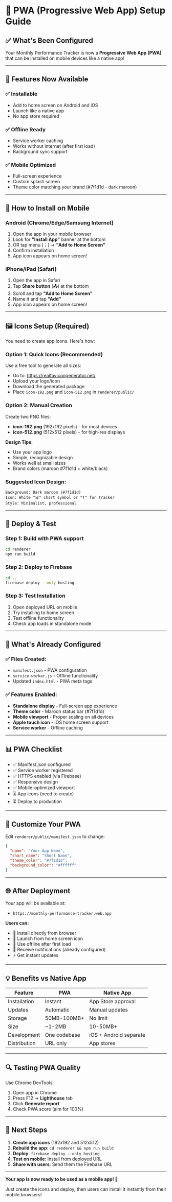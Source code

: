# 📱 PWA (Progressive Web App) Setup Guide

## ✅ What's Been Configured

Your Monthly Performance Tracker is now a **Progressive Web App (PWA)** that can be installed on mobile devices like a native app!

---

## 🎯 Features Now Available

### ✅ **Installable**
- Add to home screen on Android and iOS
- Launch like a native app
- No app store required

### ✅ **Offline Ready**
- Service worker caching
- Works without internet (after first load)
- Background sync support

### ✅ **Mobile Optimized**
- Full-screen experience
- Custom splash screen
- Theme color matching your brand (#7f1d1d - dark maroon)

---

## 📱 How to Install on Mobile

### **Android (Chrome/Edge/Samsung Internet)**

1. Open the app in your mobile browser
2. Look for **"Install App"** banner at the bottom
3. OR tap menu (⋮) → **"Add to Home Screen"**
4. Confirm installation
5. App icon appears on home screen!

### **iPhone/iPad (Safari)**

1. Open the app in Safari
2. Tap **Share button** (📤) at the bottom
3. Scroll and tap **"Add to Home Screen"**
4. Name it and tap **"Add"**
5. App icon appears on home screen!

---

## 🖼️ Icons Setup (Required)

You need to create app icons. Here's how:

### Option 1: Quick Icons (Recommended)
Use a free tool to generate all sizes:
- Go to: https://realfavicongenerator.net/
- Upload your logo/icon
- Download the generated package
- Place `icon-192.png` and `icon-512.png` in `renderer/public/`

### Option 2: Manual Creation
Create two PNG files:
- **icon-192.png** (192x192 pixels) - for most devices
- **icon-512.png** (512x512 pixels) - for high-res displays

**Design Tips:**
- Use your app logo
- Simple, recognizable design
- Works well at small sizes
- Brand colors (maroon #7f1d1d + white/black)

### Suggested Icon Design:
```
Background: Dark maroon (#7f1d1d)
Icon: White "📊" chart symbol or "T" for Tracker
Style: Minimalist, professional
```

---

## 🚀 Deploy & Test

### Step 1: Build with PWA support
```bash
cd renderer
npm run build
```

### Step 2: Deploy to Firebase
```bash
cd ..
firebase deploy --only hosting
```

### Step 3: Test Installation
1. Open deployed URL on mobile
2. Try installing to home screen
3. Test offline functionality
4. Check app loads in standalone mode

---

## 🔧 What's Already Configured

### ✅ Files Created:
- `manifest.json` - PWA configuration
- `service-worker.js` - Offline functionality
- Updated `index.html` - PWA meta tags

### ✅ Features Enabled:
- **Standalone display** - Full-screen app experience
- **Theme color** - Maroon status bar (#7f1d1d)
- **Mobile viewport** - Proper scaling on all devices
- **Apple touch icon** - iOS home screen support
- **Service worker** - Offline caching

---

## 📊 PWA Checklist

- ✅ Manifest.json configured
- ✅ Service worker registered
- ✅ HTTPS enabled (via Firebase)
- ✅ Responsive design
- ✅ Mobile-optimized viewport
- ⏳ App icons (need to create)
- ⏳ Deploy to production

---

## 🎨 Customize Your PWA

Edit `renderer/public/manifest.json` to change:

```json
{
  "name": "Your App Name",
  "short_name": "Short Name",
  "theme_color": "#7f1d1d",
  "background_color": "#ffffff"
}
```

---

## 🌐 After Deployment

Your app will be available at:
- `https://monthly-performance-tracker.web.app`

**Users can:**
- 📱 Install directly from browser
- 🚀 Launch from home screen icon
- 📶 Use offline after first load
- 🔔 Receive notifications (already configured)
- ⚡ Get instant updates

---

## 💡 Benefits vs Native App

| Feature | PWA | Native App |
|---------|-----|------------|
| Installation | Instant | App Store approval |
| Updates | Automatic | Manual updates |
| Storage | 50MB-100MB+ | No limit |
| Size | ~1-2MB | 10-50MB+ |
| Development | One codebase | iOS + Android separate |
| Distribution | URL only | App stores |

---

## 🔍 Testing PWA Quality

Use Chrome DevTools:
1. Open app in Chrome
2. Press F12 → **Lighthouse** tab
3. Click **Generate report**
4. Check PWA score (aim for 100%)

---

## 🎯 Next Steps

1. **Create app icons** (192x192 and 512x512)
2. **Rebuild the app**: `cd renderer && npm run build`
3. **Deploy**: `firebase deploy --only hosting`
4. **Test on mobile**: Install from deployed URL
5. **Share with users**: Send them the Firebase URL

---

**Your app is now ready to be used as a mobile app! 🎉**

Just create the icons and deploy, then users can install it instantly from their mobile browsers!

